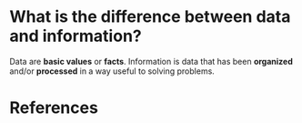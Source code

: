  # What is the difference between data and information? 
  
 Data are **basic values** or **facts**. Information is data that has been **organized** and/or **processed** in a way useful to solving problems. 
  
 # References 

  
